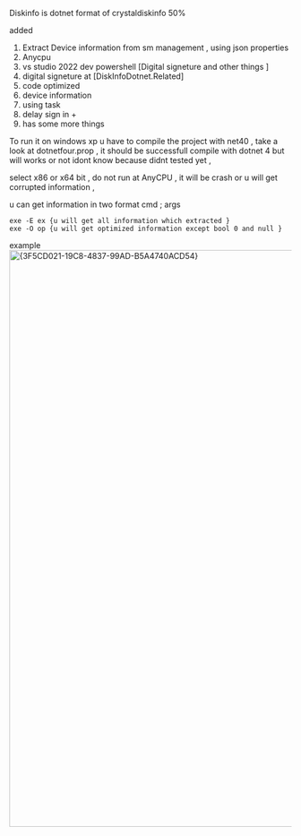 Diskinfo is dotnet format of crystaldiskinfo 50%

added
1. Extract Device information from sm management , using json properties 
2. Anycpu 
3. vs studio 2022 dev powershell [Digital signeture and other things ]
4. digital signeture at [DiskInfoDotnet.Related] 
5. code optimized
6. device information
7. using task
8. delay sign in +
9. has some more things

To run it on windows xp u have to compile the project with net40 , take a look at dotnetfour.prop , it should be successfull compile with dotnet 4 but will works or not idont know because didnt tested yet ,

select x86 or x64 bit , do not run at AnyCPU , it will be crash or u will get corrupted information , 

u can get information in two format cmd ; args 
```
exe -E ex {u will get all information which extracted }
exe -O op {u will get optimized information except bool 0 and null }
```

example 
<img width="1920" height="1030" alt="{3F5CD021-19C8-4837-99AD-B5A4740ACD54}" src="https://github.com/user-attachments/assets/214340bd-0b31-47db-93dc-b1bd61271f82" />


